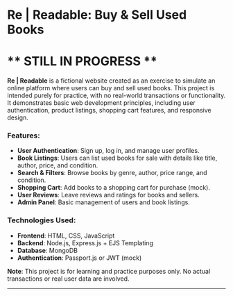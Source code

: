 # Re | Readable: Buy & Sell Used Books  
# ** STILL IN PROGRESS **

**Re | Readable** is a fictional website created as an exercise to simulate an online platform where users can buy and sell used books. This project is intended purely for practice, with no real-world transactions or functionality. It demonstrates basic web development principles, including user authentication, product listings, shopping cart features, and responsive design.

### Features:
- **User Authentication**: Sign up, log in, and manage user profiles.
- **Book Listings**: Users can list used books for sale with details like title, author, price, and condition.
- **Search & Filters**: Browse books by genre, author, price range, and condition.
- **Shopping Cart**: Add books to a shopping cart for purchase (mock).
- **User Reviews**: Leave reviews and ratings for books and sellers.
- **Admin Panel**: Basic management of users and book listings.

### Technologies Used:
- **Frontend**: HTML, CSS, JavaScript
- **Backend**: Node.js, Express.js + EJS Templating
- **Database**: MongoDB
- **Authentication**: Passport.js or JWT (mock)

**Note**: This project is for learning and practice purposes only. No actual transactions or real user data are involved.

---
